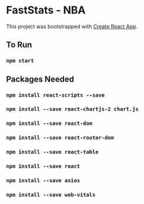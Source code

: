# FastStats - NBA

This project was bootstrapped with [Create React App](https://github.com/facebook/create-react-app).

## To Run

### `npm start`



## Packages Needed

### `npm install react-scripts --save`
### `npm install --save react-chartjs-2 chart.js`
### `npm install --save react-dom`
### `npm install --save react-router-dom`
### `npm install --save react-table`
### `npm install --save react`
### `npm install --save axios`
### `npm install --save web-vitals`

